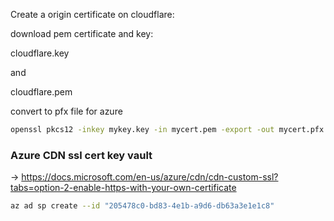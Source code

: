 

Create a origin certificate on cloudflare:

download pem certificate and key:

cloudflare.key

and 

cloudflare.pem

convert to pfx file for azure

```sh
openssl pkcs12 -inkey mykey.key -in mycert.pem -export -out mycert.pfx
```


### Azure CDN ssl cert key vault

-> https://docs.microsoft.com/en-us/azure/cdn/cdn-custom-ssl?tabs=option-2-enable-https-with-your-own-certificate

```sh
az ad sp create --id "205478c0-bd83-4e1b-a9d6-db63a3e1e1c8"
```
